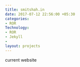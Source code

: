 ```yaml
---
title: smitshah.in
date: 2017-07-12 22:56:00 +05:30
categories:
- ROR
Technology:
- ROR
- Jekyll
- 
layout: projects
---
```


current website